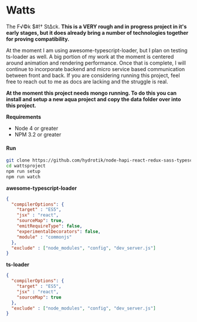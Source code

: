 # Watts
The F√©k $#!† St∆ck. **This is a VERY rough and in progress project in it's early stages, but it does already bring a number of technologies together for proving compatibility.**

At the moment I am using awesome-typescript-loader, but I plan on testing ts-loader as well. A big portion of my work at the moment is centered around animation and rendering performance. Once that is complete, I will continue to incorporate backend and micro service based communication between front and back. If you are considering running this project, feel free to reach out to me as docs are lacking and the struggle is real.

**At the moment this project needs mongo running. To do this you can install and setup a new aqua project and copy the data folder over into this project.** 

**Requirements**
* Node 4 or greater
* NPM 3.2 or greater

#### Run

```bash
git clone https://github.com/hydrotik/node-hapi-react-redux-sass-typescript-mongo-webpack-hmr-gulp.git wattsproject
cd wattsproject
npm run setup
npm run watch
```


**awesome-typescript-loader**
```json
{
  "compilerOptions": {
    "target" : "ES5",
    "jsx" : "react",
    "sourceMap": true,
    "emitRequireType": false,
    "experimentalDecorators": false,
    "module" : "commonjs"
  },
  "exclude" : ["node_modules", "config", "dev_server.js"]
}
```

**ts-loader**
```json
{
  "compilerOptions": {
    "target" : "ES5",
    "jsx" : "react",
    "sourceMap": true
  },
  "exclude" : ["node_modules", "config", "dev_server.js"]
}
```
